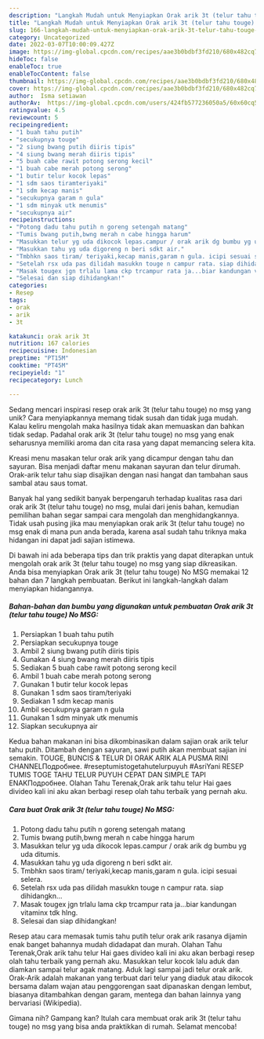 ```yaml
---
description: "Langkah Mudah untuk Menyiapkan Orak arik 3t (telur tahu touge) No MSG yang Enak"
title: "Langkah Mudah untuk Menyiapkan Orak arik 3t (telur tahu touge) No MSG yang Enak"
slug: 166-langkah-mudah-untuk-menyiapkan-orak-arik-3t-telur-tahu-touge-no-msg-yang-enak
category: Uncategorized
date: 2022-03-07T10:00:09.427Z
image: https://img-global.cpcdn.com/recipes/aae3b0bdbf3fd210/680x482cq70/orak-arik-3t-telur-tahu-touge-no-msg-foto-resep-utama.jpg
hideToc: false
enableToc: true
enableTocContent: false
thumbnail: https://img-global.cpcdn.com/recipes/aae3b0bdbf3fd210/680x482cq70/orak-arik-3t-telur-tahu-touge-no-msg-foto-resep-utama.jpg
cover: https://img-global.cpcdn.com/recipes/aae3b0bdbf3fd210/680x482cq70/orak-arik-3t-telur-tahu-touge-no-msg-foto-resep-utama.jpg
author:  Isma setiawan
authorAv:  https://img-global.cpcdn.com/users/424fb577236050a5/60x60cq50/avatar.jpg
ratingvalue: 4.5
reviewcount: 5
recipeingredient:
- "1 buah tahu putih"
- "secukupnya touge"
- "2 siung bwang putih diiris tipis"
- "4 siung bwang merah diiris tipis"
- "5 buah cabe rawit potong serong kecil"
- "1 buah cabe merah potong serong"
- "1 butir telur kocok lepas"
- "1 sdm saos tiramteriyaki"
- "1 sdm kecap manis"
- "secukupnya garam n gula"
- "1 sdm minyak utk menumis"
- "secukupnya air"
recipeinstructions:
- "Potong dadu tahu putih n goreng setengah matang"
- "Tumis bwang putih,bwng merah n cabe hingga harum"
- "Masukkan telur yg uda dikocok lepas.campur / orak arik dg bumbu yg uda ditumis."
- "Masukkan tahu yg uda digoreng n beri sdkt air."
- "Tmbhkn saos tiram/ teriyaki,kecap manis,garam n gula. icipi sesuai selera."
- "Setelah rsx uda pas dilidah masukkn touge n campur rata. siap dihidangkn..."
- "Masak tougex jgn trlalu lama ckp trcampur rata ja...biar kandungan vitaminx tdk hlng."
- "Selesai dan siap dihidangkan!"
categories:
- Resep
tags:
- orak
- arik
- 3t

katakunci: orak arik 3t 
nutrition: 167 calories
recipecuisine: Indonesian
preptime: "PT15M"
cooktime: "PT45M"
recipeyield: "1"
recipecategory: Lunch

---
```



Sedang mencari inspirasi resep orak arik 3t (telur tahu touge) no msg yang unik? Cara menyiapkannya memang tidak susah dan tidak juga mudah. Kalau keliru mengolah maka hasilnya tidak akan memuaskan dan bahkan tidak sedap. Padahal orak arik 3t (telur tahu touge) no msg yang enak seharusnya memiliki aroma dan cita rasa yang dapat memancing selera kita.


Kreasi menu masakan telur orak arik yang dicampur dengan tahu dan sayuran. Bisa menjadi daftar menu makanan sayuran dan telur dirumah. Orak-arik telur tahu siap disajikan dengan nasi hangat dan tambahan saus sambal atau saus tomat.

Banyak hal yang sedikit banyak berpengaruh terhadap kualitas rasa dari orak arik 3t (telur tahu touge) no msg, mulai dari jenis bahan, kemudian pemilihan bahan segar sampai cara mengolah dan menghidangkannya. Tidak usah pusing jika mau menyiapkan orak arik 3t (telur tahu touge) no msg enak di mana pun anda berada, karena asal sudah tahu triknya maka hidangan ini dapat jadi sajian istimewa.


Di bawah ini ada beberapa tips dan trik praktis yang dapat diterapkan untuk mengolah orak arik 3t (telur tahu touge) no msg yang siap dikreasikan. Anda bisa menyiapkan Orak arik 3t (telur tahu touge) No MSG memakai 12 bahan dan 7 langkah pembuatan. Berikut ini langkah-langkah dalam menyiapkan hidangannya.

<!--inarticleads1-->

##### Bahan-bahan dan bumbu yang digunakan untuk pembuatan Orak arik 3t (telur tahu touge) No MSG:

1. Persiapkan 1 buah tahu putih
1. Persiapkan secukupnya touge
1. Ambil 2 siung bwang putih diiris tipis
1. Gunakan 4 siung bwang merah diiris tipis
1. Sediakan 5 buah cabe rawit potong serong kecil
1. Ambil 1 buah cabe merah potong serong
1. Gunakan 1 butir telur kocok lepas
1. Gunakan 1 sdm saos tiram/teriyaki
1. Sediakan 1 sdm kecap manis
1. Ambil secukupnya garam n gula
1. Gunakan 1 sdm minyak utk menumis
1. Siapkan secukupnya air


Kedua bahan makanan ini bisa dikombinasikan dalam sajian orak arik telur tahu putih. Ditambah dengan sayuran, sawi putih akan membuat sajian ini semakin. TOUGE, BUNCIS &amp; TELUR DI ORAK ARIK ALA PUSMA RINI CHANNELПодробнее. #reseptumistogetahutelurpuyuh #AsriYani RESEP TUMIS TOGE TAHU TELUR PUYUH CEPAT DAN SIMPLE TAPI ENAKПодробнее. Olahan Tahu Terenak,Orak arik tahu telur Hai gaes divideo kali ini aku akan berbagi resep olah tahu terbaik yang pernah aku. 

<!--inarticleads2-->

##### Cara buat Orak arik 3t (telur tahu touge) No MSG:

1. Potong dadu tahu putih n goreng setengah matang
1. Tumis bwang putih,bwng merah n cabe hingga harum
1. Masukkan telur yg uda dikocok lepas.campur / orak arik dg bumbu yg uda ditumis.
1. Masukkan tahu yg uda digoreng n beri sdkt air.
1. Tmbhkn saos tiram/ teriyaki,kecap manis,garam n gula. icipi sesuai selera.
1. Setelah rsx uda pas dilidah masukkn touge n campur rata. siap dihidangkn...
1. Masak tougex jgn trlalu lama ckp trcampur rata ja...biar kandungan vitaminx tdk hlng.
1. Selesai dan siap dihidangkan!

Resep atau cara memasak tumis tahu putih telur orak arik rasanya dijamin enak banget bahannya mudah didadapat dan murah. Olahan Tahu Terenak,Orak arik tahu telur Hai gaes divideo kali ini aku akan berbagi resep olah tahu terbaik yang pernah aku. Masukkan telur kocok lalu aduk dan diamkan sampai telur agak matang. Aduk lagi sampai jadi telur orak arik. Orak-Arik adalah makanan yang terbuat dari telur yang diaduk atau dikocok bersama dalam wajan atau penggorengan saat dipanaskan dengan lembut, biasanya ditambahkan dengan garam, mentega dan bahan lainnya yang bervariasi (Wikipedia). 

Gimana nih? Gampang kan? Itulah cara membuat orak arik 3t (telur tahu touge) no msg yang bisa anda praktikkan di rumah. Selamat mencoba!
